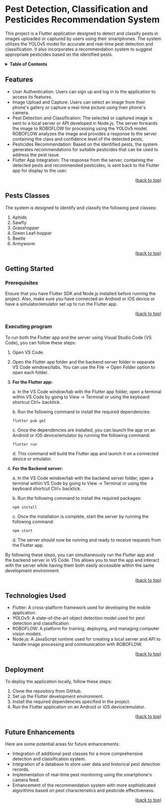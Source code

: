 <a name="readme-top"></a>

# Pest Detection, Classification and Pesticides Recommendation System

This project is a Flutter application designed to detect and classify pests in images uploaded or captured by users using their smartphones. The system utilizes the YOLOv5 model for accurate and real-time pest detection and classification. It also incorporates a recommendation system to suggest appropriate pesticides based on the identified pests.

<details>
<summary><strong>Table of Contents</strong></summary>

- [Features](#features)
- [Pests Classes](#pests-classes)
- [Getting Started](#getting-started)
  - [Prerequisites](#prerequisites)
  - [Executing program](#executing-program)
- [Technologies Used](#technologies-used)
- [Deployment](#deployment)
- [Future Enhancements](#future-enhancements)

</details>

## Features
+ User Authentication: Users can sign up and log in to the application to access its features.
+ Image Upload and Capture: Users can select an image from their phone's gallery or capture a real-time picture using their phone's camera.
+ Pest Detection and Classification: The selected or captured image is sent to a local server or API developed in Node.js. The server forwards the image to ROBOFLOW for processing using the YOLOv5 model. ROBOFLOW analyzes the image and provides a response to the server containing the class and confidence level of the detected pests.
+ Pesticides Recommendation: Based on the identified pests, the system generates recommendations for suitable pesticides that can be used to address the pest issue.
+ Flutter App Integration: The response from the server, containing the detected pests and recommended pesticides, is sent back to the Flutter app for display to the user.

<p align="right">(<a href="#readme-top">back to top</a>)</p>

## Pests Classes

The system is designed to identify and classify the following pest classes:

1. Aphids
1. Sawfly
1. Grasshopper
1. Green Leaf-hopper
1. Beetle
1. Armyworm

<p align="right">(<a href="#readme-top">back to top</a>)</p>

## Getting Started

### Prerequisites

Ensure that you have Flutter SDK and Node.js installed before running the project. Also, make sure you have connected an Android or iOS device or have a simulator/emulator set up to run the Flutter app.

<p align="right">(<a href="#readme-top">back to top</a>)</p>

### Executing program

To run both the Flutter app and the server using Visual Studio Code (VS Code), you can follow these steps:

1. Open VS Code.

1. Open the Flutter app folder and the backend server folder in separate VS Code windows/tabs. You can use the File -> Open Folder option to open each folder.
1. **For the Flutter app:**

   a. In the VS Code window/tab with the Flutter app folder, open a terminal within VS Code by going to View -> Terminal or using the keyboard shortcut Ctrl+ backtick.

   b. Run the following command to install the required dependencies:

   ```shell
   flutter pub get
   ```
   c. Once the dependencies are installed, you can launch the app on an Android or iOS device/emulator by running the following command:

   ```shell
   flutter run
   ```
   d. This command will build the Flutter app and launch it on a connected device or emulator.

1. **For the Backend server:**

   a. In the VS Code window/tab with the backend server folder, open a terminal within VS Code by going to View -> Terminal or using the keyboard shortcut Ctrl+ backtick.
   
   b. Run the following command to install the required packages:

   ```shell
   npm install
   ```
   c. Once the installation is complete, start the server by running the following command:

   ```shell
   npm start
   ```
   d. The server should now be running and ready to receive requests from the Flutter app.

By following these steps, you can simultaneously run the Flutter app and the backend server in VS Code. This allows you to test the app and interact with the server while having them both easily accessible within the same development environment.

<p align="right">(<a href="#readme-top">back to top</a>)</p>
   

## Technologies Used

+ Flutter: A cross-platform framework used for developing the mobile application.
+ YOLOv5: A state-of-the-art object detection model used for pest detection and classification.
+ ROBOFLOW: A platform for training, deploying, and managing computer vision models.
+ Node.js: A JavaScript runtime used for creating a local server and API to handle image processing and communication with ROBOFLOW.

<p align="right">(<a href="#readme-top">back to top</a>)</p>

## Deployment

To deploy the application locally, follow these steps:

1. Clone the repository from GitHub.
1. Set up the Flutter development environment.
1. Install the required dependencies specified in the project.
1. Run the Flutter application on an Android or iOS device/emulator.

<p align="right">(<a href="#readme-top">back to top</a>)</p>

## Future Enhancements

Here are some potential areas for future enhancements:

+ Integration of additional pest classes for a more comprehensive detection and classification system.
+ Integration of a database to store user data and historical pest detection records.
+ Implementation of real-time pest monitoring using the smartphone's camera feed.
+ Enhancement of the recommendation system with more sophisticated algorithms based on pest characteristics and pesticide effectiveness.

<p align="right">(<a href="#readme-top">back to top</a>)</p>
